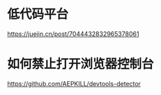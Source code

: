 # 低代码平台
https://juejin.cn/post/7044432832965378061


# 如何禁止打开浏览器控制台
https://github.com/AEPKILL/devtools-detector

